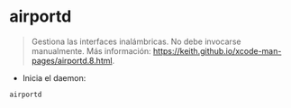 # airportd

> Gestiona las interfaces inalámbricas.
> No debe invocarse manualmente.
> Más información: <https://keith.github.io/xcode-man-pages/airportd.8.html>.

- Inicia el daemon:

`airportd`
